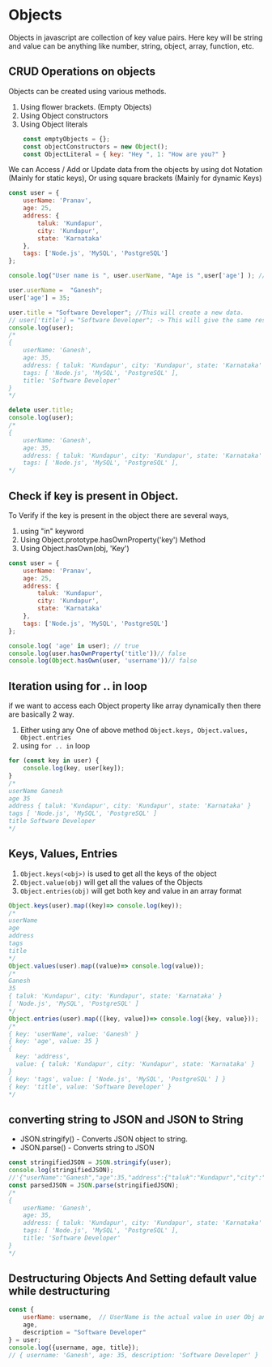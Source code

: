 # Objects

Objects in javascript are collection of key value pairs. Here key will be string and value can be anything like number, string, object, array, function, etc.

## CRUD Operations on objects

Objects can be created using various methods. 
1. Using flower brackets. (Empty Objects)
2. Using Object constructors
3. Using Object literals

```Javascript
    const emptyObjects = {};
    const objectConstructors = new Object();
    const ObjectLiteral = { key: "Hey ", 1: "How are you?" }
```

We can Access / Add or  Update data from the objects by using dot Notation (Mainly for static keys), Or using square brackets (Mainly for dynamic Keys)

```Javascript 
const user = {
    userName: 'Pranav',
    age: 25,
    address: {
        taluk: 'Kundapur',
        city: 'Kundapur',
        state: 'Karnataka'
    },
    tags: ['Node.js', 'MySQL', 'PostgreSQL']
};

console.log("User name is ", user.userName, "Age is ",user['age'] ); // User name is  Pranav Age is  25

user.userName =  "Ganesh";
user['age'] = 35;

user.title = "Software Developer"; //This will create a new data. 
// user['title'] = "Software Developer"; -> This will give the same result.
console.log(user);
/*
{
    userName: 'Ganesh',
    age: 35,
    address: { taluk: 'Kundapur', city: 'Kundapur', state: 'Karnataka' },
    tags: [ 'Node.js', 'MySQL', 'PostgreSQL' ],
    title: 'Software Developer'
}
*/

delete user.title;
console.log(user);
/*
{
    userName: 'Ganesh',
    age: 35,
    address: { taluk: 'Kundapur', city: 'Kundapur', state: 'Karnataka' },
    tags: [ 'Node.js', 'MySQL', 'PostgreSQL' ],
*/
```

## Check if key is present in Object.
To Verify if the key is present in the object there are several ways, 
1. using "in" keyword 
2. Using Object.prototype.hasOwnProperty('key') Method
3. Using Object.hasOwn(obj, 'Key')


```Javascript 
const user = {
    userName: 'Pranav',
    age: 25,
    address: {
        taluk: 'Kundapur',
        city: 'Kundapur',
        state: 'Karnataka'
    },
    tags: ['Node.js', 'MySQL', 'PostgreSQL']
};

console.log( 'age' in user); // true
console.log(user.hasOwnProperty('title'))// false
console.log(Object.hasOwn(user, 'username'))// false
```

## Iteration using for .. in loop

if we want to access each Object property like array dynamically then there are basically 2 way.
1. Either using any One of above method `Object.keys, Object.values, Object.entries` 
2. using `for .. in` loop

```Javascript
for (const key in user) {
    console.log(key, user[key]);
}
/*
userName Ganesh
age 35
address { taluk: 'Kundapur', city: 'Kundapur', state: 'Karnataka' }
tags [ 'Node.js', 'MySQL', 'PostgreSQL' ]
title Software Developer
*/
```

## Keys, Values, Entries

1. `Object.keys(<obj>)` is used to get all the keys of the object
2. `Object.value(obj)` will get all the values of the Objects
3. `Object.entries(obj)` will get both key and value in an array format

```Javascript
Object.keys(user).map((key)=> console.log(key));
/*
userName
age
address
tags
title
*/
Object.values(user).map((value)=> console.log(value));
/*
Ganesh
35
{ taluk: 'Kundapur', city: 'Kundapur', state: 'Karnataka' }
[ 'Node.js', 'MySQL', 'PostgreSQL' ]
*/
Object.entries(user).map(([key, value])=> console.log({key, value}));
/*
{ key: 'userName', value: 'Ganesh' }
{ key: 'age', value: 35 }
{
  key: 'address',
  value: { taluk: 'Kundapur', city: 'Kundapur', state: 'Karnataka' }
}
{ key: 'tags', value: [ 'Node.js', 'MySQL', 'PostgreSQL' ] }
{ key: 'title', value: 'Software Developer' }
*/
```

## converting string to JSON and JSON to String

* JSON.stringify() - Converts JSON object to string.
* JSON.parse() - Converts string to JSON

```Javascript
const stringifiedJSON = JSON.stringify(user);
console.log(stringifiedJSON);
//'{"userName":"Ganesh","age":35,"address":{"taluk":"Kundapur","city":"Kundapur","state":"Karnataka"},"tags":["Node.js","MySQL","PostgreSQL"],"title":"Software Developer"}'
const parsedJSON = JSON.parse(stringifiedJSON);
/*
{
    userName: 'Ganesh',
    age: 35,
    address: { taluk: 'Kundapur', city: 'Kundapur', state: 'Karnataka' },
    tags: [ 'Node.js', 'MySQL', 'PostgreSQL' ],
    title: 'Software Developer'
}
*/
```

## Destructuring Objects And Setting default value while destructuring

```Javascript
const { 
    userName: username,  // UserName is the actual value in user Obj and username is the 
    age, 
    description = "Software Developer" 
} = user;
console.log({username, age, title});
// { username: 'Ganesh', age: 35, description: 'Software Developer' }
```